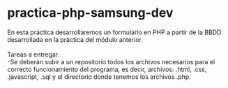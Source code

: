 # practica-php-samsung-dev
En esta práctica desarrollaremos un formulario en PHP a partir de la BBDD desarrollada en la práctica del módulo anterior.
<br><br>
Tareas a entregar:
<br>
-Se deberán subir a un repositorio todos los archivos necesarios para el correcto funcionamiento del programa, es decir, archivos: .html, .css, .javascript, .sql y el directorio donde tenemos los archivos .php.
